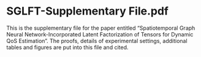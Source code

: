 # SGLFT-Supplementary File.pdf
This is the supplementary file for the paper entitled “Spatiotemporal Graph Neural Network-Incorporated Latent Factorization of Tensors for Dynamic QoS Estimation”. The proofs, details of experimental settings, additional tables and figures are put into this file and cited.
